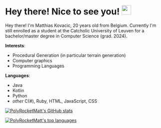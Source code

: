 <h1> Hey there! Nice to see you! <img src="https://emojis.slackmojis.com/emojis/images/1588108737/8790/fb-pride.png?1588108737" width="30"/></h1>

Hey there! I'm Matthias Kovacic, 20 years old from Belgium. Currently I'm still enrolled as a student at the Catcholic University of Leuven for a bachelor/master degree in Computer Science (grad. 2024).

**Interests**:

- Procedural Generation (in particular terrain generation)
- Computer graphics
- Programming Languages

**Languages**:

- Java
- Kotlin
- Python
- *other* C(#), Ruby, HTML, JavaScript, CSS

[![PolyRocketMatt's GitHub stats](https://github-readme-stats.vercel.app/api?username=PolyRocketMatt&show_icons=true&theme=gruvbox)](https://github.com/PolyRocketMatt)</br>

[![PolyRocketMatt's top languages](https://github-readme-stats.vercel.app/api/top-langs/?username=PolyRocketMatt&langs_count=8&theme=gruvbox)](https://github.com/PolyRocketMatt/repositories)
